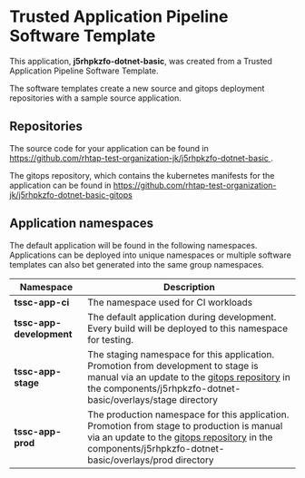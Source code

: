 # Trusted Application Pipeline Software Template

This application, **j5rhpkzfo-dotnet-basic**, was created from a Trusted Application Pipeline Software Template.

The software templates create a new source and gitops deployment repositories with a sample source application. 

## Repositories

The source code for your application can be found in [https://github.com/rhtap-test-organization-jk/j5rhpkzfo-dotnet-basic ](https://github.com/rhtap-test-organization-jk/j5rhpkzfo-dotnet-basic ).
 
The gitops repository, which contains the kubernetes manifests for the application can be found in 
[https://github.com/rhtap-test-organization-jk/j5rhpkzfo-dotnet-basic-gitops ](https://github.com/rhtap-test-organization-jk/j5rhpkzfo-dotnet-basic-gitops ) 

## Application namespaces 

The default application will be found in the following namespaces. Applications can be deployed into unique namespaces or multiple software templates can also bet generated into the same group namespaces.  

|  Namespace   |  Description   |  
| -------- | -------- |
| **tssc-app-ci** | The namespace used for CI workloads |
| **tssc-app-development** | The default application during development. Every build will be deployed to this namespace for testing. |
| **tssc-app-stage** | The staging namespace for this application. Promotion from development to stage is manual via an update to the [gitops repository](https://github.com/rhtap-test-organization-jk/j5rhpkzfo-dotnet-basic-gitops ) in the components/j5rhpkzfo-dotnet-basic/overlays/stage directory |
| **tssc-app-prod** | The production namespace for this application. Promotion from stage to production is manual via an update to the [gitops repository](https://github.com/rhtap-test-organization-jk/j5rhpkzfo-dotnet-basic-gitops ) in the components/j5rhpkzfo-dotnet-basic/overlays/prod directory |